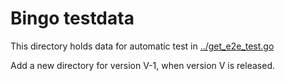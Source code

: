 # Bingo testdata

This directory holds data for automatic test in [../get_e2e_test.go](../get_e2e_test.go)

Add a new directory for version V-1, when version V is released.